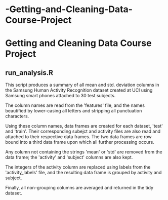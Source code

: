 # -Getting-and-Cleaning-Data-Course-Project
Getting and Cleaning Data Course Project
========================================


run_analysis.R
--------------

This script produces a summary of all mean and std.  deviation columns in the Samsung
Human Activity Recognition dataset created at UCI using Samsung smart phones attached to
30 test subjects.

The column names are read from the 'features' file, and the names beautified by
lower-casing all letters and stripping all punctuation characters.

Using these column names, data frames are created for each dataset, 'test' and 'train'.
Their corresponding subejct and activity files are also read and attached to their
respective data frames.  The two data frames are row bound into a third data frame upon
which all further processing occurs.

Any column not containing the strings 'mean' or 'std' are removed from the data frame; 
the 'activity' and 'subject' columns are also kept.

The integers of the activity column are replaced using labels from the 'activity_labels'
file, and the resulting data frame is grouped by activity and subject.

Finally, all non-grouping columns are averaged and returned in the tidy dataset.
